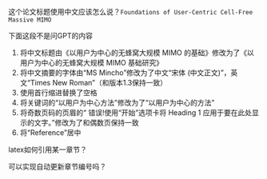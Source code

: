 这个论文标题使用中文应该怎么说？`Foundations of User-Centric Cell-Free Massive MIMO `





下面这段不是问GPT的内容

1. 将中文标题由《以用户为中心的无蜂窝大规模 MIMO 的基础》修改为了《以用户为中心的无蜂窝大规模 MIMO 基础研究》
2. 将中文摘要的字体由“MS Mincho”修改为了中文“宋体 (中文正文)”，英文“Times New Roman”（和版本1.3保持一致）
3. 使用首行缩进替换了空格
4. 将关键词的“以用户为中心方法”修改为了“以用户为中心的方法”
5. 将奇数页码的页眉的“ 错误!使用“开始”选项卡将 Heading 1 应用于要在此处显示的文字。”修改为了和偶数页保持一致
6. 将“Reference”居中





latex如何引用某一章节？






可以实现自动更新章节编号吗？